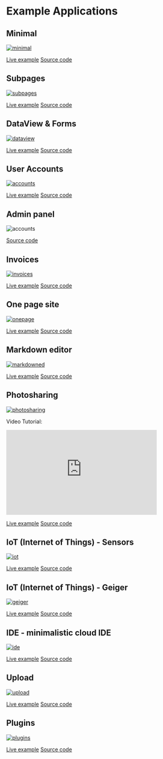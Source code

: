 Example Applications
====================


Minimal
-------

<a href="http://generator-minimal.meteor.com" target="_blank"><img src="/images/example-minimal.png" alt="minimal" class="example-img"></a>

<a href="http://generator-minimal.meteor.com" target="_blank" class="btn btn-success">Live example</a> <a href="https://github.com/perak/kitchen-examples/tree/master/example-minimal" target="_blank" class="btn btn-default">Source code</a>


Subpages
--------

<a href="http://generator-subpages.meteor.com" target="_blank"><img src="/images/example-subpages.png" alt="subpages" class="example-img"></a>

<a href="http://generator-subpages.meteor.com" target="_blank" class="btn btn-success">Live example</a> <a href="https://github.com/perak/kitchen-examples/tree/master/example-subpages" target="_blank" class="btn btn-default">Source code</a>


DataView & Forms
----------------

<a href="http://generator-dataview.meteor.com" target="_blank"><img src="/images/example-dataview.png" alt="dataview" class="example-img"></a>

<a href="http://generator-dataview.meteor.com" target="_blank" class="btn btn-success">Live example</a> <a href="https://github.com/perak/kitchen-examples/tree/master/example-dataview" target="_blank" class="btn btn-default">Source code</a>


User Accounts
-------------

<a href="http://generator-accounts.meteor.com" target="_blank"><img src="/images/example-accounts.png" alt="accounts" class="example-img"></a>

<a href="http://generator-accounts.meteor.com" target="_blank" class="btn btn-success">Live example</a> <a href="https://github.com/perak/kitchen-examples/tree/master/example-accounts" target="_blank" class="btn btn-default">Source code</a>


Admin panel
-----------

<img src="/images/example-admin.png" alt="accounts" class="example-img">

<a href="https://github.com/perak/kitchen-examples/tree/master/example-admin" target="_blank" class="btn btn-default">Source code</a>


Invoices
--------

<a href="http://generator-invoices.meteor.com" target="_blank"><img src="/images/example-invoices.png" alt="invoices" class="example-img"></a>

<a href="http://generator-invoices.meteor.com" target="_blank" class="btn btn-success">Live example</a> <a href="https://github.com/perak/kitchen-examples/tree/master/example-invoices" target="_blank" class="btn btn-default">Source code</a>


One page site
-------------

<a href="http://generator-onepage.meteor.com" target="_blank"><img src="/images/example-onepage.png" alt="onepage" class="example-img"></a>

<a href="http://generator-onepage.meteor.com" target="_blank" class="btn btn-success">Live example</a> <a href="https://github.com/perak/kitchen-examples/tree/master/example-onepage" target="_blank" class="btn btn-default">Source code</a>


Markdown editor
---------------

<a href="http://generator-markdowned.meteor.com" target="_blank"><img src="/images/example-markdowned.png" alt="markdowned" class="example-img"></a>

<a href="http://generator-markdowned.meteor.com" target="_blank" class="btn btn-success">Live example</a> <a href="https://github.com/perak/kitchen-examples/tree/master/example-markdowned" target="_blank" class="btn btn-default">Source code</a>


Photosharing
------------

<a href="http://generator-photosharing.meteor.com" target="_blank"><img src="/images/example-photosharing.png" alt="photosharing" class="example-img"></a>

Video Tutorial:
<iframe width="400" height="225" src="https://www.youtube.com/embed/7zWBhtE72o4" frameborder="0" allowfullscreen></iframe>

<a href="http://generator-photosharing.meteor.com" target="_blank" class="btn btn-success">Live example</a> <a href="https://github.com/perak/kitchen-examples/tree/master/example-photosharing" target="_blank" class="btn btn-default">Source code</a>


IoT (Internet of Things) - Sensors
----------------------------------

<a href="http://generator-iot.meteor.com" target="_blank"><img src="/images/example-iot.png" alt="iot" class="example-img"></a>

<a href="http://generator-iot.meteor.com" target="_blank" class="btn btn-success">Live example</a> <a href="https://github.com/perak/kitchen-examples/tree/master/example-iot" target="_blank" class="btn btn-default">Source code</a>


IoT (Internet of Things) - Geiger
---------------------------------

<a href="http://generator-geiger.meteor.com" target="_blank"><img src="/images/example-geiger.png" alt="geiger" class="example-img"></a>

<a href="http://generator-geiger.meteor.com" target="_blank" class="btn btn-success">Live example</a> <a href="https://github.com/perak/kitchen-examples/tree/master/example-geiger" target="_blank" class="btn btn-default">Source code</a>


IDE - minimalistic cloud IDE
----------------------------

<a href="http://generator-ide.meteor.com" target="_blank"><img src="/images/example-ide.png" alt="ide" class="example-img"></a>

<a href="http://generator-ide.meteor.com" target="_blank" class="btn btn-success">Live example</a> <a href="https://github.com/perak/kitchen-examples/tree/master/example-ide" target="_blank" class="btn btn-default">Source code</a>


Upload
------

<a href="http://generator-upload.meteor.com" target="_blank"><img src="/images/example-upload.png" alt="upload" class="example-img"></a>

<a href="http://generator-upload.meteor.com" target="_blank" class="btn btn-success">Live example</a> <a href="https://github.com/perak/kitchen-examples/tree/master/example-upload" target="_blank" class="btn btn-default">Source code</a>


Plugins
-------

<a href="http://generator-plugins.meteor.com" target="_blank"><img src="/images/example-plugins.png" alt="plugins" class="example-img"></a>

<a href="http://generator-plugins.meteor.com" target="_blank" class="btn btn-success">Live example</a> <a href="https://github.com/perak/kitchen-examples/tree/master/example-plugins" target="_blank" class="btn btn-default">Source code</a>
